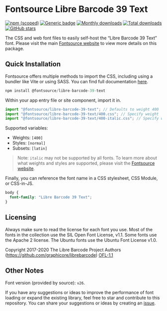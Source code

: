 # Fontsource Libre Barcode 39 Text

[![npm (scoped)](https://img.shields.io/npm/v/@fontsource/libre-barcode-39-text?color=brightgreen)](https://www.npmjs.com/package/@fontsource/libre-barcode-39-text) [![Generic badge](https://img.shields.io/badge/fontsource-passing-brightgreen)](https://github.com/fontsource/fontsource) [![Monthly downloads](https://badgen.net/npm/dm/@fontsource/libre-barcode-39-text)](https://github.com/fontsource/fontsource) [![Total downloads](https://badgen.net/npm/dt/@fontsource/libre-barcode-39-text)](https://github.com/fontsource/fontsource) [![GitHub stars](https://img.shields.io/github/stars/fontsource/fontsource.svg?style=social&label=Star)](https://github.com/fontsource/fontsource/stargazers)

The CSS and web font files to easily self-host the “Libre Barcode 39 Text” font. Please visit the main [Fontsource website](https://fontsource.org/fonts/libre-barcode-39-text) to view more details on this package.

## Quick Installation

Fontsource offers multiple methods to import the CSS, including using a bundler like Vite or using SASS. You can find full documentation [here](https://fontsource.org/docs/getting-started/introduction).

```javascript
npm install @fontsource/libre-barcode-39-text
```

Within your app entry file or site component, import it in.

```javascript
import "@fontsource/libre-barcode-39-text"; // Defaults to weight 400
import "@fontsource/libre-barcode-39-text/400.css"; // Specify weight
import "@fontsource/libre-barcode-39-text/400-italic.css"; // Specify weight and style
```

Supported variables:
- Weights: `[400]`
- Styles: `[normal]`
- Subsets: `[latin]`

> Note: `italic` may not be supported by all fonts. To learn more about what weights and styles are supported, please visit the [Fontsource website](https://fontsource.org/fonts/libre-barcode-39-text).

Finally, you can reference the font name in a CSS stylesheet, CSS Module, or CSS-in-JS.

```css
body {
  font-family: "Libre Barcode 39 Text";
}
```

## Licensing
Always make sure to read the license for each font you use. Most of the fonts in the collection use the SIL Open Font License, v1.1. Some fonts use the Apache 2 license. The Ubuntu fonts use the Ubuntu Font License v1.0.

Copyright 2017-2020 The Libre Barcode Project Authors (https://github.com/graphicore/librebarcode)
[OFL-1.1](http://scripts.sil.org/OFL)

## Other Notes
Font version (provided by source): `v26`.

If you have any suggestions or ideas to improve the performance of font loading or expand the existing library, feel free to star and contribute to this repository. You can share your suggestions or ideas by creating an [issue](https://github.com/fontsource/fontsource/issues).